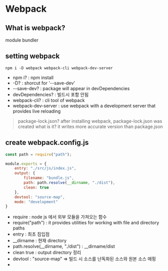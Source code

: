 # Webpack

## What is webpack?
module bundler

## setting webpack
```
npm i -D webpack webpack-cli webpack-dev-server
```
- npm i? : npm install
- -D? : shorcut for '--save-dev'
- --save-dev? : package will appear in devDependencies
- devDependencies? : 빌드시 포함 안됨
- webpack-cli? : cli tool of webpack
- webpack-dev-server : use webpack with a development server that provides live reloading

> package-lock.json?
> after installing webpack, package-lock.json was created
what is it?
> it writes more accurate version than package.json 

## create webpack.config.js
``` js
const path = require("path");

module.exports = {
    entry: "./src/js/index.js",
    output: {
        filename: "bundle.js",
        path: path.resolve(__dirname, "./dist"),
        clean: true
    },
    devtool: "source-map",
    mode: "development"
}
```
- require : node js 에서 외부 모듈을 가져오는 함수
- require("path") : it provides utilities for working with file and directory paths
- entry : 최초 짐입점
- __dirname : 현재 directory
- path.resolve(__dirname, "./dist") : __dirname/dist
- clean true : output directory 정리
- devtool : "source-map" =>  빌드 시 소스를 난독화된 소스와 원본 소스 매핑
- 
